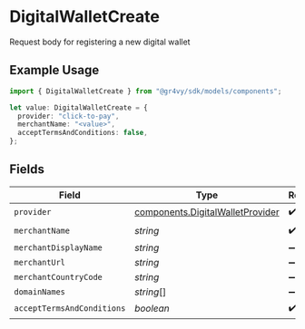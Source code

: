 # DigitalWalletCreate

Request body for registering a new digital wallet

## Example Usage

```typescript
import { DigitalWalletCreate } from "@gr4vy/sdk/models/components";

let value: DigitalWalletCreate = {
  provider: "click-to-pay",
  merchantName: "<value>",
  acceptTermsAndConditions: false,
};
```

## Fields

| Field                                                                                | Type                                                                                 | Required                                                                             | Description                                                                          | Example                                                                              |
| ------------------------------------------------------------------------------------ | ------------------------------------------------------------------------------------ | ------------------------------------------------------------------------------------ | ------------------------------------------------------------------------------------ | ------------------------------------------------------------------------------------ |
| `provider`                                                                           | [components.DigitalWalletProvider](../../models/components/digitalwalletprovider.md) | :heavy_check_mark:                                                                   | N/A                                                                                  |                                                                                      |
| `merchantName`                                                                       | *string*                                                                             | :heavy_check_mark:                                                                   | N/A                                                                                  |                                                                                      |
| `merchantDisplayName`                                                                | *string*                                                                             | :heavy_minus_sign:                                                                   | N/A                                                                                  |                                                                                      |
| `merchantUrl`                                                                        | *string*                                                                             | :heavy_minus_sign:                                                                   | N/A                                                                                  |                                                                                      |
| `merchantCountryCode`                                                                | *string*                                                                             | :heavy_minus_sign:                                                                   | N/A                                                                                  | DE                                                                                   |
| `domainNames`                                                                        | *string*[]                                                                           | :heavy_minus_sign:                                                                   | N/A                                                                                  |                                                                                      |
| `acceptTermsAndConditions`                                                           | *boolean*                                                                            | :heavy_check_mark:                                                                   | N/A                                                                                  |                                                                                      |